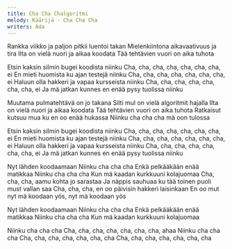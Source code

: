 ```yaml
---
title: Cha Cha Chalgoritmi
melody: Käärijä - Cha Cha Cha
writers: Ada
---
```

Rankka viikko ja paljon pitkii luentoi takan
Mielenkiintona aikavaativuus ja tira
Ilta on vielä nuori ja aikaa koodata
Tää tehtävien vuori on aika tuhota

Etsin kaksin silmin bugei koodista niinku
Cha, cha, cha, cha, cha, cha, cha, ei
En mieti huomista ku ajan testejä niinku
Cha, cha, cha, cha, cha, cha, cha, ei
Haluun olla hakkeri ja vapaa kursseista niinku
Cha, cha, cha, cha, cha, cha, cha, ei
Ja mä jatkan kunnes en enää pysy tuolissa niinku

Muutama pulmatehtävä on jo takana
Silti mul on vielä algoritmit hajalla
Ilta on vielä nuori ja aikaa koodata
Tää tehtävien vuori on aika tuhota
Ratkaisut kutsuu mua ku en oo enää hukassa
Niinku cha cha cha mä oon tulossa

Etsin kaksin silmin bugei koodista niinku
Cha, cha, cha, cha, cha, cha, cha, ei
En mieti huomista ku ajan testejä niinku
Cha, cha, cha, cha, cha, cha, cha, ei
Haluun olla hakkeri ja vapaa kursseista niinku
Cha, cha, cha, cha, cha, cha, cha, ei
Ja mä jatkan kunnes en enää pysy tuolissa niinku

Nyt lähden koodaamaan
Niinku cha cha cha
Enkä pelkääkään enää matikkaa
Niinku cha cha cha
Kun mä kaadan kurkkuuni kolajuomaa
Cha, cha, cha, aamu kohta jo sarastaa
Ja näppis sauhuaa ku tää toinen puoli must vallan saa
Cha, cha, cha, en oo päivisin hakkeri laisinkaan
En oo mut nyt mä koodaan yös, nyt mä koodaan yös

Nyt lähden koodaamaan
Niinku cha cha cha
Enkä pelkääkään enää matikkaa
Niinku cha cha cha
Kun mä kaadan kurkkuuni kolajuomaa

Niinku cha cha cha
Cha, cha, cha, cha, cha, cha, cha, ahaa
Niinku cha cha cha
Cha, cha, cha, cha, cha, cha, cha
Cha, cha, cha, cha, cha, cha, cha
